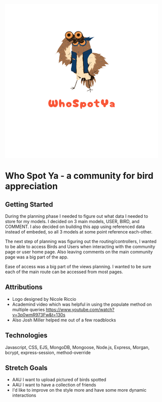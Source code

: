 <img src ='public/images/WSP_FULL.png'>

# Who Spot Ya - a community for bird appreciation

## Getting Started

During the planning phase I needed to figure out what data I needed to store for my models. I decided on 3 main models, USER, BIRD, and COMMENT. I also decided on building this app using referenced data instead of embeded, so all 3 models at some point reference each-other.

The next step of planning was figuring out the routing/controllers, I wanted to be able to access Birds and Users when interacting with the community page or user home page. Also leaving comments on the main community page was a big part of the app.

Ease of access was a big part of the views planning. I wanted to be sure each of the main route can be accessed from most pages.

## Attributions

- Logo designed by Nicole Riccio
- Academind video which was helpful in using the populate method on multiple queries
  https://www.youtube.com/watch?v=3p0wmR973Fw&t=130s
- Also Josh Miller helped me out of a few roadblocks

## Technologies

Javascript, CSS, EJS, MongoDB, Mongoose, Node.js, Express, Morgan, bcrypt, express-session, method-override

## Stretch Goals

- AAU I want to upload pictured of birds spotted
- AAU I want to have a collection of friends
- I'd like to improve on the style more and have some more dynamic interactions

